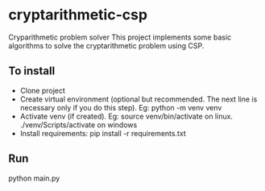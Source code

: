 # cryptarithmetic-csp
Cryparithmetic problem solver
This project implements some basic algorithms to solve the cryptarithmetic problem using CSP.

## To install
- Clone project
- Create virtual environment (optional but recommended. The next line is necessary only if you do this step). Eg: python -m venv venv
- Activate venv (if created). Eg: source venv/bin/activate on linux. ./venv/Scripts/activate on windows
- Install requirements: pip install -r requirements.txt

## Run
python main.py
